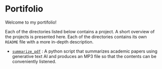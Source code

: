 # Portifolio

Welcome to my portifolio!

Each of the directories listed below contains a project. A short overview of the projects is presented here. Each of the directories contains its own `README` file with a more in-depth description.

* [`summarize_pdf`](/summarize_pdf/) : A python script that summarizes academic papers using generative text AI and produces an MP3 file so that the contents can be conveniently listened.